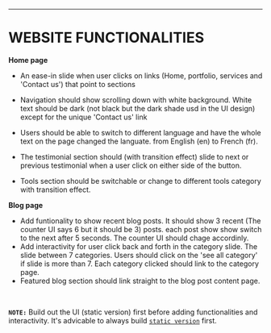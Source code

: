 
---

# WEBSITE FUNCTIONALITIES

**Home page**

- An ease-in slide when user clicks on links (Home, portfolio, services and 'Contact us') 
    that point to sections

- Navigation should show scrolling down with white background. 
    White text should be dark (not black but the dark shade usd in the UI design) 
    except for the unique 'Contact us' link

- Users should be able to switch to different language and have the whole text on 
    the page changed the languate. from English (en) to French (fr). 

- The testimonial section should (with transition effect) slide to next or previous testimonial when a user click on either side of the button.

- Tools section should be switchable or change to different tools category with transition effect.

**Blog page**

- Add funtionality to show recent blog posts. It should show 3 recent (The counter UI says 6 but it should be 3) posts. each post show show switch to the next after 5 seconds. The counter UI should chage accordinly.
- Add interactivity for user click back and forth in the category slide. The slide between 7 categories. Users should click on the 'see all category' if slide is more than 7. Each category clicked should link to the category page.
- Featured blog section should link straight to the blog post content page.

<br />

**`NOTE:`** Build out the UI (static version) first before adding functionalities and interactivity. It's advicable to always build [`static version`](https://react.dev/learn/thinking-in-react#step-2-build-a-static-version-in-react) first.